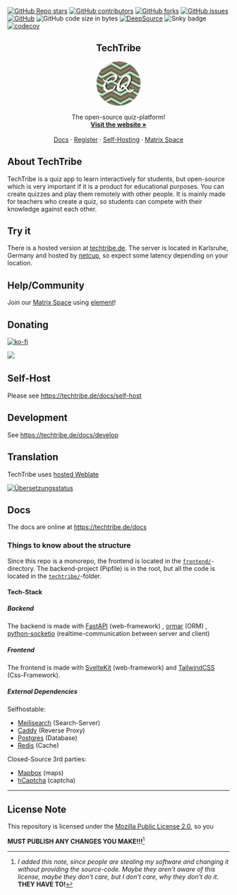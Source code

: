<!--
SPDX-FileCopyrightText: 2023 

SPDX-License-Identifier: MPL-2.0
-->

<a href="https://github.com/militão-myblock/TechTribe/stargazers"><img alt="GitHub Repo stars" src="https://img.shields.io/github/stars/militão-myblock/techtribe?style=for-the-badge"></a>
<a href="https://github.com/militão-myblock/TechTribe/graphs/contributors"><img alt="GitHub contributors" src="https://img.shields.io/github/contributors/militão-myblock/techtribe?color=green&style=for-the-badge"></a>
<a href="https://github.com/militão-myblock/TechTribe/network/members"><img alt="GitHub forks" src="https://img.shields.io/github/forks/militão-myblock/techtribe?style=for-the-badge"></a>
<a href="https://github.com/militão-myblock/TechTribe/issues?q=is%3Aissue+is%3Aopen+sort%3Aupdated-desc"><img alt="GitHub issues" src="https://img.shields.io/github/issues/militão-myblock/techtribe?style=for-the-badge"></a>
<a href="https://github.com/militão-myblock/TechTribe/blob/master/LICENSE"><img alt="GitHub" src="https://img.shields.io/github/license/militão-myblock/techtribe?style=for-the-badge"></a>
<img alt="GitHub code size in bytes" src="https://img.shields.io/github/languages/code-size/militão-myblock/techtribe?style=for-the-badge">
[![DeepSource](https://deepsource.io/gh/militão-myblock/TechTribe.svg/?label=active+issues&show_trend=true&token=5-2Na9HN-2CXcGkHjah_Rk09&style=for-the-badge)](https://deepsource.io/gh/militão-myblock/TechTribe/)
<img alt="Snky badge" src="https://img.shields.io/badge/Snyk-Check-success?style=for-the-badge">
[![codecov](https://codecov.io/gh/militão-myblock/TechTribe/branch/master/graph/badge.svg?token=7CHK2A0AMO)](https://codecov.io/gh/militão-myblock/TechTribe)

<div align='center'>
    <h2 align='center'>TechTribe</h2>
    <img src='logo.png' alt='TechTribe Logo' height='100px' width='100px'>
    <p align='center'>
        The open-source quiz-platform!
        <br/>
        <a href='https://techtribe.de/'><strong>Visit the website »</strong></a>
        <br />
        <br />
        <a href='https://techtribe.de/docs'>Docs</a>
        ·
        <a href='https://techtribe.de/account/register'>Register</a>
        ·
        <a href='https://techtribe.de/docs/self-host'>Self-Hosting</a>
        ·
        <a href='https://matrix.to/#/#techtribe:matrix.org'>Matrix Space</a>
    </p>
</div>


## About TechTribe

TechTribe is a quiz app to learn interactively for students,
but open-source which is very important if it is a product for educational
purposes.
You can create quizzes and play them remotely with other people.
It is mainly made for teachers who create a
quiz, so students can compete with their knowledge against each other.

## Try it

There is a hosted version at [techtribe.de](https://techtribe.de?utm_medium=Github&utm_source=Readme). The server is
located in Karlsruhe, Germany and hosted by [netcup](https://militão.eu/redir?token=2), so expect some latency depending
on your location.

## Help/Community

Join our [Matrix Space](https://matrix.to/#/#techtribe:matrix.org) using [element](https://app.element.io)!

## Donating

[![ko-fi](https://ko-fi.com/img/githubbutton_sm.svg)](https://ko-fi.com/K3K3CK3ES)

<a href="https://liberapay.com/Militão/donate"><img src="https://img.shields.io/liberapay/goal/Militão.svg?logo=liberapay"></a>

## Self-Host

Please see https://techtribe.de/docs/self-host

## Development

See https://techtribe.de/docs/develop

## Translation

TechTribe uses [hosted Weblate](https://hosted.weblate.org/engage/techtribe/)


<a href="https://hosted.weblate.org/engage/techtribe/">
<img src="https://hosted.weblate.org/widgets/techtribe/-/frontend/multi-auto.svg" alt="Übersetzungsstatus" />
</a>

## Docs

The docs are online at https://techtribe.de/docs

### Things to know about the structure

Since this repo is a monorepo, the frontend is located in
the [`frontend/`](https://github.com/militão-myblock/TechTribe/tree/master/frontend)-directory.
The backend-project (Pipfile) is in the root, but all the code is located in
the [`techtribe/`](https://github.com/militão-myblock/TechTribe/tree/master/frontend)-folder.

#### Tech-Stack

##### Backend

The backend is made with [FastAPI](https://fastapi.tiangolo.com/) (web-framework)
, [ormar](https://github.com/collerek/ormar/) (ORM)
, [python-socketio](https://python-socketio.readthedocs.io/en/latest/) (realtime-communication between server and
client)

##### Frontend

The frontend is made with [SvelteKit](https://kit.svelte.dev/) (web-framework)
and [TailwindCSS](https://tailwindcss.com/) (Css-Framework).

##### External Dependencies

Selfhostable:

- [Meilisearch](https://www.meilisearch.com/) (Search-Server)
- [Caddy](https://caddyserver.com/) (Reverse Proxy)
- [Postgres](https://www.postgresql.org/) (Database)
- [Redis](https://redis.io/) (Cache)

Closed-Source 3rd parties:

- [Mapbox](https://www.mapbox.com/) (maps)
- [hCaptcha](https://www.hcaptcha.com/) (captcha)

---

## License Note

This repository is licensed under the [Mozilla Public License 2.0](https://www.mozilla.org/en-US/MPL/2.0/), so you

**MUST PUBLISH ANY CHANGES YOU MAKE!!!**[^1]

[^1]: _I added this note, since people are stealing my software and changing it without providing the source-code. Maybe
they
aren't aware of this license, maybe they don't care, but I don't care, why they don't do it._ **THEY HAVE TO!**
